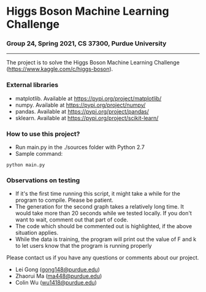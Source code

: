 # Higgs Boson Machine Learning Challenge

### Group 24, Spring 2021, CS 37300, Purdue University

---

The project is to solve the Higgs Boson Machine Learning Challenge (https://www.kaggle.com/c/higgs-boson).

### External libraries
- matplotlib. Available at https://pypi.org/project/matplotlib/
- numpy. Available at https://pypi.org/project/numpy/
- pandas. Available at https://pypi.org/project/pandas/
- sklearn. Available at https://pypi.org/project/scikit-learn/

### How to use this project?
- Run main.py in the ./sources folder with Python 2.7
- Sample command:

```
python main.py
```

### Observations on testing
- If it's the first time running this script, it might take a while for the program to compile. Please be patient.
- The generation for the second graph takes a relatively long time. It would take more than 20 seconds while we
tested locally. If you don't want to wait, comment out that part of code.
- The code which should be commented out is highlighted, if the above situation applies.
- While the data is training, the program will print out the value of F and k to let users know that the program
is running properly

Please contact us if you have any questions or comments about our project.
- Lei Gong (gong148@purdue.edu)
- Zhaorui Ma (ma448@purdue.edu)
- Colin Wu (wu1418@purdue.edu)